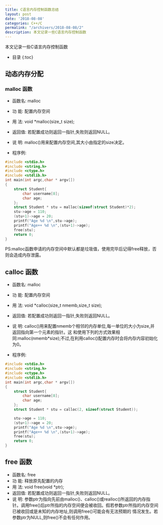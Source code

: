 ```yaml
---
title: C语言内存控制函数总结
layout: post
date: '2018-08-08'
categories: C++/C
permalink: "/archivers/2018-08-08/2"
description: 本文记录一些C语言内存控制函数
---
```


本文记录一些C语言内存控制函数
<!--more-->
* 目录
{:toc}

## 动态内存分配

### malloc 函数

* 函数名: malloc
* 功  能: 配置内存空间
* 用  法: void *malloc(size_t size);
* 返回值: 若配置成功则返回一指针,失败则返回NULL。
* 说  明: malloc()用来配置内存空间,其大小由指定的size决定。


* 程序例:


```c
#include <stdio.h>
#include <string.h>
#include <ctype.h>
#include <stdlib.h>
int main(int argc,char * argv[])
{
    struct Student{
        char username[8];
        char age;
    };
    struct Student * stu = malloc(sizeof(struct Student)*2);
    stu->age = 110;
    (stu+1)->age = 20;
    printf("Age %d \n",stu->age);
    printf("Age++ %d \n",(stu+1)->age);
    free(stu);
    return 0;
}
```

PS:malloc函数申请的内存空间中默认都是垃圾值，使用完毕后记得free释放，否则会造成内存泄露。

## calloc 函数

* 函数名: malloc
* 功  能: 配置内存空间
* 用  法: void *calloc(size_t nmemb,size_t size);
* 返回值: 若配置成功则返回一指针,失败则返回NULL。
* 说  明: calloc()用来配置nmemb个相邻的内存单位,每一单位的大小为size,并返回指向第一个元素的指针。这
和使用下列的方式效果相同:malloc(nmemb*size);不过,在利用calloc()配置内存时会将内存内容初始化
为0。


* 程序例:

```c
#include <stdio.h>
#include <string.h>
#include <ctype.h>
#include <stdlib.h>
int main(int argc,char * argv[])
{
    struct Student{
        char username[8];
        char age;
    };
    struct Student * stu = calloc(2, sizeof(struct Student));

    stu->age = 110;
    (stu+1)->age = 20;
    printf("Age %d \n",stu->age);
    printf("Age++ %d \n",(stu+1)->age);
    free(stu);
    return 0;
}

```

## free 函数

* 函数名: free
* 功  能: 释放原先配置的内存
* 用  法: void free(void *ptr);
* 返回值: 若配置成功则返回一指针,失败则返回NULL。
* 说  明: 参数ptr为指向先前由malloc()、calloc()或realloc()所返回的内存指针。调用free()后ptr所指的内存空间便会被收回。假若参数ptr所指的内存空间已被收回或是未知的内存地址,则调用free()可能会有无法预期的
情况发生。若参数ptr为NULL,则free()不会有任何作用。